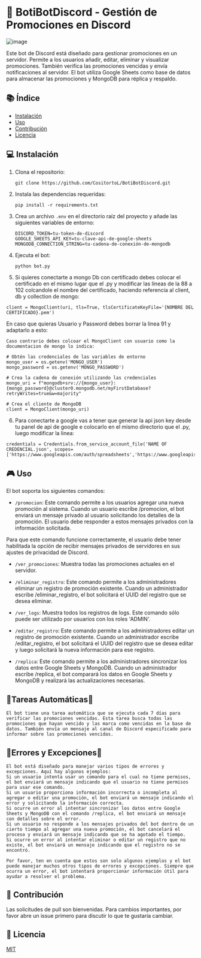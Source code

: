 # 🤖 BotiBotDiscord - Gestión de Promociones en Discord

![image](https://github.com/CositortoL/BotiBotDiscord/assets/134352245/e75e2e9b-43b1-4600-ba19-94da6df9c11a)


Este bot de Discord está diseñado para gestionar promociones en un servidor. Permite a los usuarios añadir, editar, eliminar y visualizar promociones. También verifica las promociones vencidas y envía notificaciones al servidor. El bot utiliza Google Sheets como base de datos para almacenar las promociones y MongoDB para réplica y respaldo.

## 📚 Índice

- [Instalación](#instalación)
- [Uso](#uso)
- [Contribución](#contribución)
- [Licencia](#licencia)

## 💻 Instalación

1. Clona el repositorio:
    ```
    git clone https://github.com/CositortoL/BotiBotDiscord.git
    ```
2. Instala las dependencias requeridas:
    ```
    pip install -r requirements.txt
    ```
3. Crea un archivo `.env` en el directorio raíz del proyecto y añade las siguientes variables de entorno:
    ```
    DISCORD_TOKEN=tu-token-de-discord
    GOOGLE_SHEETS_API_KEY=tu-clave-api-de-google-sheets
    MONGODB_CONNECTION_STRING=tu-cadena-de-conexión-de-mongodb
    ```
4. Ejecuta el bot:
    ```
    python bot.py
    ```
5. Si quieres conectarte a mongo Db con certificado debes colocar el certificado en el mismo lugar que el .py y modificar las lineas de la 88 a 102 colcandole el nombre del certificado, haciendo referencia al client, db y collection de mongo:
```
client = MongoClient(uri, tls=True, tlsCertificateKeyFile='{NOMBRE DEL CERTIFICADO}.pem')
```
En caso que quieras Usuario y Password debes borrar la linea 91 y adaptarlo a esto:
```
Caso contrario debes colcoar el MongoClient con usuario como la documentacion de mongo lo indica:

# Obtén las credenciales de las variables de entorno
mongo_user = os.getenv('MONGO_USER')
mongo_password = os.getenv('MONGO_PASSWORD')

# Crea la cadena de conexión utilizando las credenciales
mongo_uri = f"mongodb+srv://{mongo_user}:{mongo_password}@cluster0.mongodb.net/myFirstDatabase?retryWrites=true&w=majority"

# Crea el cliente de MongoDB
client = MongoClient(mongo_uri)
``` 

6. Para conectarte a google vas a tener que generar la api json key desde tu panel de api de google e colocarlo en el mismo directorio que el .py, luego modificar la linea:
``` 
credentials = Credentials.from_service_account_file('NAME OF CREDENCIAL.json', scopes=['https://www.googleapis.com/auth/spreadsheets','https://www.googleapis.com/auth/drive'])
``` 
  
## 🎮 Uso

El bot soporta los siguientes comandos:

- `/promocion`: Este comando permite a los usuarios agregar una nueva promoción al sistema. Cuando un usuario escribe /promocion, el bot enviará un mensaje privado al usuario solicitando los detalles de la promoción. El usuario debe responder a estos mensajes privados con la información solicitada.

Para que este comando funcione correctamente, el usuario debe tener habilitada la opción de recibir mensajes privados de servidores en sus ajustes de privacidad de Discord.

- `/ver_promociones`: Muestra todas las promociones actuales en el servidor.

- `/eliminar_registro`: Este comando permite a los administradores eliminar un registro de promoción existente. Cuando un administrador escribe /eliminar_registro, el bot solicitará el UUID del registro que se desea eliminar.

- `/ver_logs`: Muestra todos los registros de logs. Este comando sólo puede ser utilizado por usuarios con los roles 'ADMIN'.

- `/editar_registro`: Este comando permite a los administradores editar un registro de promoción existente. Cuando un administrador escribe /editar_registro, el bot solicitará el UUID del registro que se desea editar y luego solicitará la nueva información para ese registro.

- `/replica`: Este comando permite a los administradores sincronizar los datos entre Google Sheets y MongoDB. Cuando un administrador escribe /replica, el bot comparará los datos en Google Sheets y MongoDB y realizará las actualizaciones necesarias.


## 👾Tareas Automáticas👾
`
El bot tiene una tarea automática que se ejecuta cada 7 días para verificar las promociones vencidas. Esta tarea busca todas las promociones que hayan vencido y las marca como vencidas en la base de datos. También envía un mensaje al canal de Discord especificado para informar sobre las promociones vencidas.
`
## 🚨Errores y Excepciones🚨
```
El bot está diseñado para manejar varios tipos de errores y excepciones. Aquí hay algunos ejemplos:
Si un usuario intenta usar un comando para el cual no tiene permisos, el bot enviará un mensaje indicando que el usuario no tiene permisos para usar ese comando.
Si un usuario proporciona información incorrecta o incompleta al agregar o editar una promoción, el bot enviará un mensaje indicando el error y solicitando la información correcta.
Si ocurre un error al intentar sincronizar los datos entre Google Sheets y MongoDB con el comando /replica, el bot enviará un mensaje con detalles sobre el error.
Si un usuario no responde a los mensajes privados del bot dentro de un cierto tiempo al agregar una nueva promoción, el bot cancelará el proceso y enviará un mensaje indicando que se ha agotado el tiempo.
Si ocurre un error al intentar eliminar o editar un registro que no existe, el bot enviará un mensaje indicando que el registro no se encontró.

Por favor, ten en cuenta que estos son solo algunos ejemplos y el bot puede manejar muchos otros tipos de errores y excepciones. Siempre que ocurra un error, el bot intentará proporcionar información útil para ayudar a resolver el problema.
```
## 👥 Contribución

Las solicitudes de pull son bienvenidas. Para cambios importantes, por favor abre un issue primero para discutir lo que te gustaría cambiar.

## 📄 Licencia

[MIT](https://choosealicense.com/licenses/mit/)
